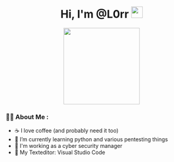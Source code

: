 <h1 align="center">Hi, I'm @L0rr <img width="30px" src="https://raw.githubusercontent.com/iampavangandhi/iampavangandhi/master/gifs/Hi.gif"></h1>

<div id="header" align="center">
  <img src="https://media.giphy.com/media/v1.Y2lkPTc5MGI3NjExdHNwc2FiaXo1NnJrYnJlZGxlcGU4czM1OXcwYmhlcjIxNjVtYXJ6NSZlcD12MV9naWZzX3NlYXJjaCZjdD1n/YQitE4YNQNahy/giphy.gif" width="200"/>
    <div id="badges">
      <img src="https://komarev.com/ghpvc/?username=N4sh-x&style=flat-square&color=blue" alt=""/>
    </div>
</div>

### :man_technologist: About Me :

- ☕ I love coffee (and probably need it too)
- 🌱 I’m currently learning python and various pentesting things
- 🏢 I'm working as a cyber security manager 
- 👾 My Texteditor: Visual Studio Code 
